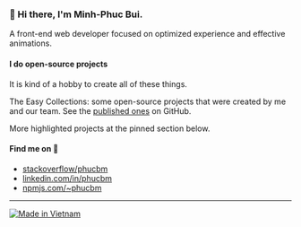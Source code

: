 ### 👋 Hi there, I'm Minh-Phuc Bui.

A front-end web developer focused on optimized experience and effective animations.

#### I do open-source projects
It is kind of a hobby to create all of these things.

The Easy Collections: some open-source projects that were created by me and our team. See the [published ones](https://github.com/search?q=topic%3Aeasy-collection) on GitHub.

More highlighted projects at the pinned section below.

#### Find me on 👀
- [stackoverflow/phucbm](https://stackoverflow.com/users/6453822/phucbm)
- [linkedin.com/in/phucbm](https://www.linkedin.com/in/phucbm/)
- [npmjs.com/~phucbm](https://www.npmjs.com/~phucbm)

---

[![Made in Vietnam](https://raw.githubusercontent.com/webuild-community/badge/master/svg/made.svg)](https://webuild.community)

